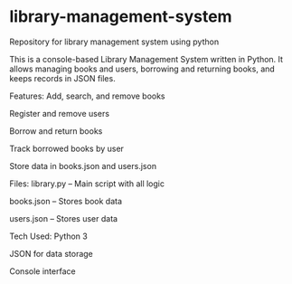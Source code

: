 # library-management-system
Repository for library management system using python

This is a console-based Library Management System written in Python. It allows managing books and users, borrowing and returning books, and keeps records in JSON files.

Features:
Add, search, and remove books

Register and remove users

Borrow and return books

Track borrowed books by user

Store data in books.json and users.json

Files:
library.py – Main script with all logic

books.json – Stores book data

users.json – Stores user data

Tech Used:
Python 3

JSON for data storage

Console interface
